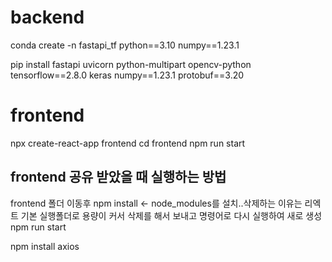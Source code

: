 # backend

conda create -n fastapi_tf python==3.10 numpy==1.23.1

pip install fastapi uvicorn python-multipart opencv-python tensorflow==2.8.0 keras numpy==1.23.1 protobuf==3.20

# frontend

npx create-react-app frontend
cd frontend
npm run start

## frontend 공유 받았을 때 실행하는 방법

frontend 폴더 이동후
npm install <- node_modules를 설치..삭제하는 이유는 리엑트 기본 실행폴더로 용량이 커서 삭제를 해서 보내고 명령어로 다시 실행하여 새로 생성
npm run start

npm install axios

